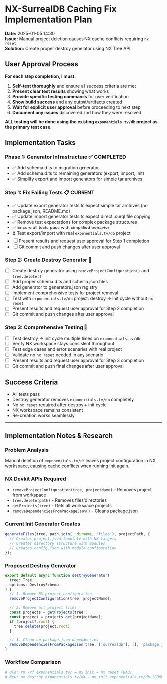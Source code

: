 # NX-SurrealDB Caching Fix Implementation Plan

**Date:** 2025-01-05 14:30  
**Issue:** Manual project deletion causes NX cache conflicts requiring
`nx reset`  
**Solution:** Create proper destroy generator using NX Tree API

## User Approval Process

**For each step completion, I must:**

1. **Self-test thoroughly** and ensure all success criteria are met
2. **Present clear test results** showing what works
3. **Provide specific testing commands** for user verification
4. **Show build success** and any output/artifacts created
5. **Wait for explicit user approval** before proceeding to next step
6. **Document any issues** discovered and how they were resolved

**ALL testing will be done using the existing `exponentials.tv/db` project as
the primary test case.**

## Implementation Tasks

### Phase 1: Generator Infrastructure ✅ COMPLETED

- ✅ Add schema.d.ts to migration generator
- ✅ Add schema.d.ts to remaining generators (export, import, init)
- ✅ Simplify export and import generators for simple tar archives

### Step 1: Fix Failing Tests 📋 **CURRENT**

- ✅ Update export generator tests to expect simple tar archives (no
  package.json, README.md)
- ✅ Update import generator tests to expect direct .surql file copying
- ✅ Remove test expectations for complex package structures
- ✅ Ensure all tests pass with simplified behavior
- ⏳ Test export/import with real `exponentials.tv/db` project
- ☐ Present results and request user approval for Step 1 completion
- ☐ Git commit and push changes after user approval

### Step 2: Create Destroy Generator 🔧

- ☐ Create destroy generator using `removeProjectConfiguration()` and
  `tree.delete()`
- ☐ Add proper schema.d.ts and schema.json files
- ☐ Add generator to generators.json registry
- ☐ Implement comprehensive tests for project removal
- ☐ Test with `exponentials.tv/db` project: destroy → init cycle without
  `nx reset`
- ☐ Present results and request user approval for Step 2 completion
- ☐ Git commit and push changes after user approval

### Step 3: Comprehensive Testing 🧪

- ☐ Test destroy → init cycle multiple times on `exponentials.tv/db`
- ☐ Verify NX workspace stays consistent throughout
- ☐ Test edge cases and error scenarios with real project
- ☐ Validate no `nx reset` needed in any scenario
- ☐ Present results and request user approval for Step 3 completion
- ☐ Git commit and push final changes after user approval

## Success Criteria

- All tests pass
- Destroy generator removes `exponentials.tv/db` completely
- No `nx reset` required after destroy + init cycle
- NX workspace remains consistent
- Re-creation works seamlessly

---

## Implementation Notes & Research

### Problem Analysis

Manual deletion of `exponentials.tv/db` leaves project configuration in NX
workspace, causing cache conflicts when running init again.

### NX Devkit APIs Required

- `removeProjectConfiguration(tree, projectName)` - Removes project from
  workspace
- `tree.delete(path)` - Removes files/directories
- `getProjects(tree)` - Gets all workspace projects
- `removeDependenciesFromPackageJson()` - Cleans package.json

### Current Init Generator Creates

```typescript
generateFiles(tree, path.join(__dirname, 'files'), projectPath, {
  // Creates project.json.template with NX targets
  // Creates directory structure with modules
  // Creates config.json with module configuration
});
```

### Proposed Destroy Generator

```typescript
export default async function destroyGenerator(
  tree: Tree,
  options: DestroySchema
) {
  // 1. Remove NX project configuration
  removeProjectConfiguration(tree, projectName);

  // 2. Remove all project files
  const projects = getProjects(tree);
  const project = projects.get(projectName);
  if (project?.root) {
    tree.delete(project.root);
  }

  // 3. Clean up package.json dependencies
  removeDependenciesFromPackageJson(tree, ['surrealdb'], [], 'package.json');
}
```

### Workflow Comparison

```bash
# Old: rm -rf exponentials.tv/ → nx init → nx reset (BAD)
# New: nx destroy exponentials.tv/db → nx init exponentials.tv/db (GOOD)
```

